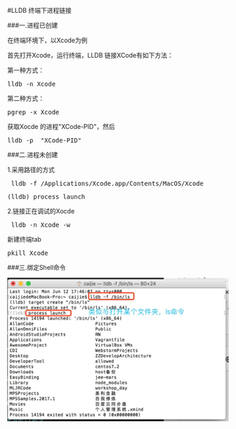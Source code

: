 
#LLDB  终端下进程链接

###一.进程已创建

在终端环境下，以Xcode为例

首先打开Xcode，运行终端，LLDB 链接XCode有如下方法：


第一种方式：
<pre>lldb -n Xcode</pre>

第二种方式：

<pre>pgrep -x Xcode</pre>  获取Xocde 的进程"XCode-PID"，然后 <pre>lldb -p  "XCode-PID" </pre>

###二.进程未创建

1.采用路径的方式 
<pre>
 lldb -f /Applications/Xcode.app/Contents/MacOS/Xcode 
</pre>
<pre>(lldb) process launch</pre>

2.链接正在调试的Xocde
<pre> lldb -n Xcode -w</pre>
新建终端tab
<pre>pkill Xcode</pre>

###三.绑定Shell命令

![示例图](LLDB-Bind-Shell.png)

